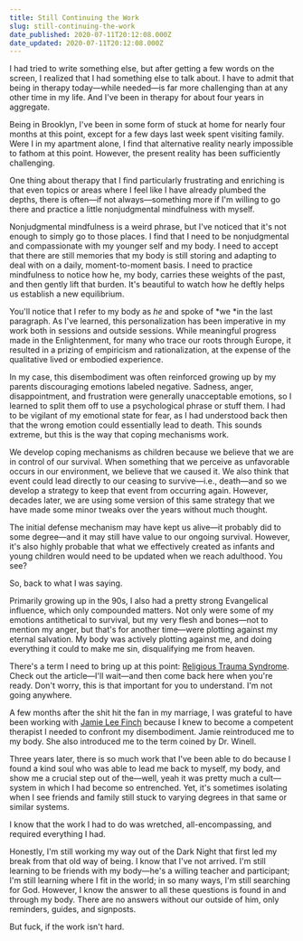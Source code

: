 ```yaml
---
title: Still Continuing the Work
slug: still-continuing-the-work
date_published: 2020-07-11T20:12:08.000Z
date_updated: 2020-07-11T20:12:08.000Z
---
```


I had tried to write something else, but after getting a few words on the screen, I realized that I had something else to talk about. I have to admit that being in therapy today—while needed—is far more challenging than at any other time in my life. And I've been in therapy for about four years in aggregate.

Being in Brooklyn, I've been in some form of stuck at home for nearly four months at this point, except for a few days last week spent visiting family. Were I in my apartment alone, I find that alternative reality nearly impossible to fathom at this point. However, the present reality has been sufficiently challenging.

One thing about therapy that I find particularly frustrating and enriching is that even topics or areas where I feel like I have already plumbed the depths, there is often—if not always—something more if I'm willing to go there and practice a little nonjudgmental mindfulness with myself.

Nonjudgmental mindfulness is a weird phrase, but I've noticed that it's not enough to simply go to those places. I find that I need to be nonjudgmental and compassionate with my younger self and my body. I need to accept that there are still memories that my body is still storing and adapting to deal with on a daily, moment-to-moment basis. I need to practice mindfulness to notice how he, my body, carries these weights of the past, and then gently lift that burden. It's beautiful to watch how he deftly helps us establish a new equilibrium.

You'll notice that I refer to my body as *he* and spoke of *we *in the last paragraph. As I've learned, this personalization has been imperative in my work both in sessions and outside sessions. While meaningful progress made in the Enlightenment, for many who trace our roots through Europe, it resulted in a prizing of empiricism and rationalization, at the expense of the qualitative lived or embodied experience.

In my case, this disembodiment was often reinforced growing up by my parents discouraging emotions labeled negative. Sadness, anger, disappointment, and frustration were generally unacceptable emotions, so I learned to split them off to use a psychological phrase or stuff them. I had to be vigilant of my emotional state for fear, as I had understood back then that the wrong emotion could essentially lead to death. This sounds extreme, but this is the way that coping mechanisms work.

We develop coping mechanisms as children because we believe that we are in control of our survival. When something that we perceive as unfavorable occurs in our environment, we believe that we caused it. We also think that event could lead directly to our ceasing to survive—i.e., death—and so we develop a strategy to keep that event from occurring again. However, decades later, we are using some version of this same strategy that we have made some minor tweaks over the years without much thought.

The initial defense mechanism may have kept us alive—it probably did to some degree—and it may still have value to our ongoing survival. However, it's also highly probable that what we effectively created as infants and young children would need to be updated when we reach adulthood. You see?

So, back to what I was saying.

Primarily growing up in the 90s, I also had a pretty strong Evangelical influence, which only compounded matters. Not only were some of my emotions antithetical to survival, but my very flesh and bones—not to mention my anger, but that's for another time—were plotting against my eternal salvation. My body was actively plotting against me, and doing everything it could to make me sin, disqualifying me from heaven.

There's a term I need to bring up at this point: [Religious Trauma Syndrome](https://journeyfree.org/rts/). Check out the article—I'll wait—and then come back here when you're ready. Don't worry, this is that important for you to understand. I'm not going anywhere.

A few months after the shit hit the fan in my marriage, I was grateful to have been working with [Jamie Lee Finch](https://jamieleefinch.com) because I knew to become a competent therapist I needed to confront my disembodiment. Jamie reintroduced me to my body. She also introduced me to the term coined by Dr. Winell.

Three years later, there is so much work that I've been able to do because I found a kind soul who was able to lead me back to myself, my body, and show me a crucial step out of the—well, yeah it was pretty much a cult—system in which I had become so entrenched. Yet, it's sometimes isolating when I see friends and family still stuck to varying degrees in that same or similar systems.

I know that the work I had to do was wretched, all-encompassing, and required everything I had.

Honestly, I'm still working my way out of the Dark Night that first led my break from that old way of being. I know that I've not arrived. I'm still learning to be friends with my body—he's a willing teacher and participant; I'm still learning where I fit in the world; in so many ways, I'm still searching for God. However, I know the answer to all these questions is found in and through my body. There are no answers without our outside of him, only reminders, guides, and signposts.

But fuck, if the work isn't hard.

